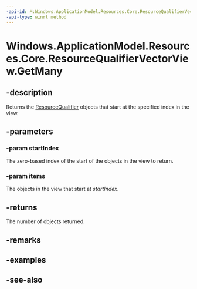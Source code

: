 ----api-id: M:Windows.ApplicationModel.Resources.Core.ResourceQualifierVectorView.GetMany(System.UInt32,Windows.ApplicationModel.Resources.Core.ResourceQualifier[])
-api-type: winrt method
---<!-- Method syntaxpublic uint GetMany(System.UInt32 startIndex, Windows.ApplicationModel.Resources.Core.ResourceQualifier[] items)--># Windows.ApplicationModel.Resources.Core.ResourceQualifierVectorView.GetMany## -descriptionReturns the [ResourceQualifier](resourcequalifier.md) objects that start at the specified index in the view.## -parameters### -param startIndexThe zero-based index of the start of the objects in the view to return.### -param itemsThe objects in the view that start at *startIndex*.## -returnsThe number of objects returned.## -remarks## -examples## -see-also